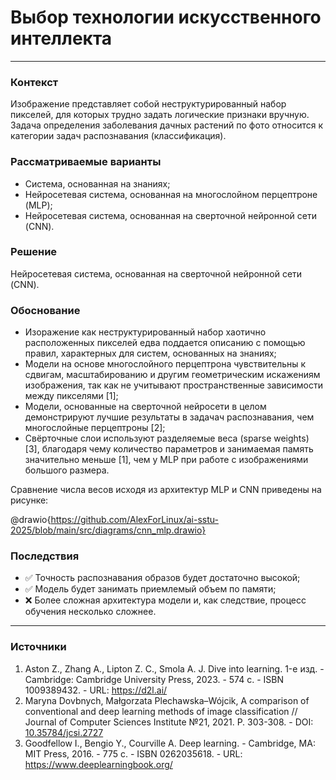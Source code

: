 # Выбор технологии искусственного интеллекта
----------
### Контекст
Изображение представляет собой неструктурированный набор пикселей, для которых трудно задать логические признаки вручную. Задача определения заболевания дачных растений по фото относится к категории задач распознавания (классификация).
### Рассматриваемые варианты
- Система, основанная на знаниях;
- Нейросетевая система, основанная на многослойном перцептроне (MLP);
- Нейросетевая система, основанная на сверточной нейронной сети (CNN).
### Решение
Нейросетевая система, основанная на сверточной нейронной сети (CNN).
### Обоснование
- Изоражение как неструктурированный набор хаотично расположенных пикселей едва поддается описанию с помощью правил, характерных для систем, основанных на знаниях;
- Модели на основе многослойного перцептрона чувствительны к сдвигам, масштабированию и другим геометрическим искажениям изображения, так как не учитывают пространственные зависимости между пикселями [1];
- Модели, основанные на сверточной нейросети в целом демонстрируют лучшие результаты в задачач распознавания, чем многослойные перцептроны [2];
- Свёрточные слои используют разделяемые веса (sparse weights) [3], благодаря чему количество параметров и занимаемая память значительно меньше [1], чем у MLP при работе с изображениями большого размера.

Сравнение числа весов исходя из архитектур MLP и CNN приведены на рисунке:

@drawio{https://github.com/AlexForLinux/ai-sstu-2025/blob/main/src/diagrams/cnn_mlp.drawio}

### Последствия
- ✅ Точность распознавания образов будет достаточно высокой;
- ✅ Модель будет занимать приемлемый объем по памяти;
- ❌ Более сложная архитектура модели и, как следствие, процесс обучения несколько сложнее.
----------
### Источники
1. Aston Z., Zhang A., Lipton Z. C., Smola A. J. Dive into learning. 1-е изд. - Cambridge: Cambridge University Press, 2023. - 574 с. - ISBN 1009389432. - URL: <https://d2l.ai/>
2. Maryna Dovbnych, Małgorzata Plechawska–Wójcik, A comparison of conventional and deep learning methods of image classification // Journal of Computer Sciences Institute №21, 2021. P. 303-308. - DOI: [10.35784/jcsi.2727](https://doi.org/10.35784/jcsi.2727)
3. Goodfellow I., Bengio Y., Courville A. Deep learning. - Cambridge, MA: MIT Press, 2016. - 775 с. - ISBN 0262035618. - URL: <https://www.deeplearningbook.org/>